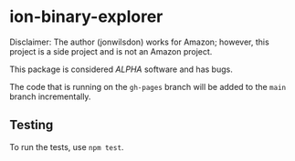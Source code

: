 # ion-binary-explorer

Disclaimer: The author (jonwilsdon) works for Amazon; however, this project is a side project and is not an Amazon project.

This package is considered *ALPHA* software and has bugs.

The code that is running on the `gh-pages` branch will be added to the `main` branch incrementally.

## Testing

To run the tests, use `npm test`.

